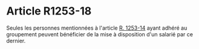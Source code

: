 # Article R1253-18

  
Seules les personnes mentionnées à l'article [R. 1253-14][1] ayant adhéré au groupement peuvent bénéficier de la mise à disposition d'un salarié par ce dernier.

 [1]: /affichCodeArticle.do?cidTexte=LEGITEXT000006072050&idArticle=LEGIARTI000018483551&dateTexte=&categorieLien=cid